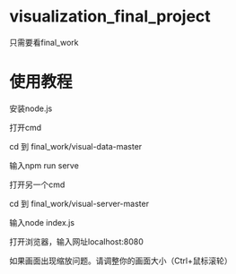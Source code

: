 ﻿# visualization_final_project
只需要看final_work
# 使用教程
安装node.js

打开cmd

cd 到 final_work/visual-data-master

输入npm run serve

打开另一个cmd

cd 到 final_work/visual-server-master

输入node index.js

打开浏览器，输入网址localhost:8080

如果画面出现缩放问题。请调整你的画面大小（Ctrl+鼠标滚轮）
